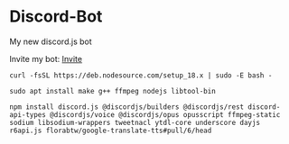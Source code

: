 # Discord-Bot
My new discord.js bot

Invite my bot: [Invite](https://discord.com/api/oauth2/authorize?client_id=946134485756444692&permissions=8&scope=bot%20applications.commands)

```
curl -fsSL https://deb.nodesource.com/setup_18.x | sudo -E bash -
```

```
sudo apt install make g++ ffmpeg nodejs libtool-bin
```

```
npm install discord.js @discordjs/builders @discordjs/rest discord-api-types @discordjs/voice @discordjs/opus opusscript ffmpeg-static sodium libsodium-wrappers tweetnacl ytdl-core underscore dayjs r6api.js florabtw/google-translate-tts#pull/6/head
```